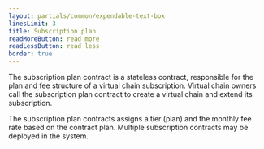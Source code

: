```yaml
---
layout: partials/common/expendable-text-box
linesLimit: 3
title: Subscription plan
readMoreButton: read more
readLessButton: read less
border: true
---
```


The subscription plan contract is a stateless contract, responsible for the plan and fee structure of a virtual chain subscription. Virtual chain owners call the subscription plan contract to create a virtual chain and extend its subscription.

The subscription plan contracts assigns a tier (plan) and the monthly fee rate based on the contract plan. Multiple subscription contracts may be deployed in the system.

